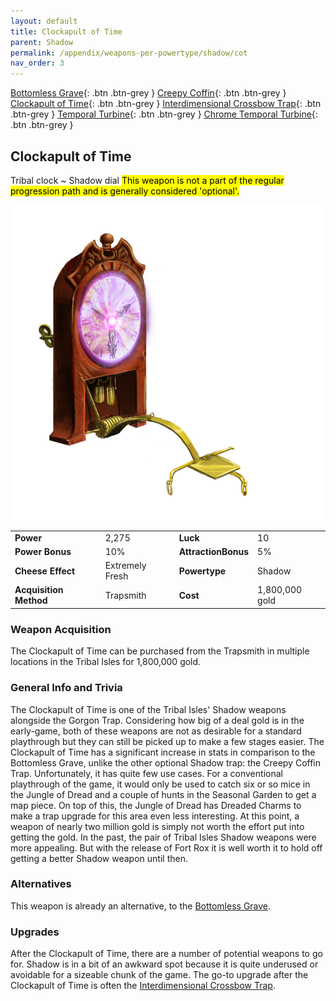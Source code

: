 ```yaml
---
layout: default
title: Clockapult of Time
parent: Shadow
permalink: /appendix/weapons-per-powertype/shadow/cot
nav_order: 3
---
```

<span class="fs-1">[Bottomless Grave](/appendix/weapons-per-powertype/shadow/bg){: .btn .btn-grey } </span><span class="fs-1"> [Creepy Coffin](/appendix/weapons-per-powertype/shadow/coffin){: .btn .btn-grey } </span><span class="fs-1"> [Clockapult of Time](/appendix/weapons-per-powertype/shadow/cot){: .btn .btn-grey } </span><span class="fs-1"> [Interdimensional Crossbow Trap](/appendix/weapons-per-powertype/shadow/idct){: .btn .btn-grey } </span><span class="fs-1"> [Temporal Turbine](/appendix/weapons-per-powertype/shadow/tt){: .btn .btn-grey } </span><span class="fs-1"> [Chrome Temporal Turbine](/appendix/weapons-per-powertype/shadow/ctt){: .btn .btn-grey } </span>

## Clockapult of Time
Tribal clock ~ Shadow dial
<mark> This weapon is not a part of the regular progression path and is generally considered 'optional'.</mark>  

<img src="/assets/images/weapons/cot.png" alt="Clockapult of Time's Image" width="600">

|||||
|---|---|---|---|
| __Power__ 	| 2,275 	| __Luck__ 	| 10 	|
| __Power Bonus__ 	| 10% 	|__AttractionBonus__ 	| 5% 	|
| __Cheese Effect__ 	| Extremely Fresh	| __Powertype__ 	| Shadow 	|
| __Acquisition Method__ 	| Trapsmith	| __Cost__ 	| 1,800,000 gold	|

### Weapon Acquisition
The Clockapult of Time can be purchased from the Trapsmith in multiple locations in the Tribal Isles for 1,800,000 gold.

### General Info and Trivia
The Clockapult of Time is one of the Tribal Isles' Shadow weapons alongside the Gorgon Trap.  Considering how big of a deal gold is in the early-game, both of these weapons are not as desirable for a standard playthrough but they can still be picked up to make a few stages easier.
The Clockapult of Time has a significant increase in stats in comparison to the Bottomless Grave, unlike the other optional Shadow trap: the Creepy Coffin Trap. Unfortunately, it has quite few use cases. For a conventional playthrough of the game, it would only be used to catch six or so mice in the Jungle of Dread and a couple of hunts in the Seasonal Garden to get a map piece. On top of this, the Jungle of Dread has Dreaded Charms to make a trap upgrade for this area even less interesting. At this point, a weapon of nearly two million gold is simply not worth the effort put into getting the gold.
In the past, the pair of Tribal Isles Shadow weapons were more appealing. But with the release of Fort Rox it is well worth it to hold off getting a better Shadow weapon until then.

### Alternatives
This weapon is already an alternative, to the [Bottomless Grave](/appendix/weapons-per-powertype/shadow/bg).
### Upgrades
After the Clockapult of Time, there are a number of potential weapons to go for. Shadow is in a bit of an awkward spot because it is quite underused or avoidable for a sizeable chunk of the game. The go-to upgrade after the Clockapult of Time is often the [Interdimensional Crossbow Trap](/appendix/weapons-per-powertype/shadow/IDCT).
